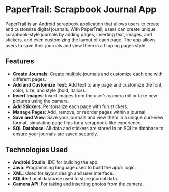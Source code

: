 # PaperTrail: Scrapbook Journal App

PaperTrail is an Android scrapbook application that allows users to create and customize digital journals. With PaperTrail, users can create unique scrapbook-style journals by adding pages, inserting text, images, and stickers, and even customizing the layout of each page. The app allows users to save their journals and view them in a flipping pages style.

## Features

- **Create Journals**: Create multiple journals and customize each one with different pages.
- **Add and Customize Text**: Add text to any page and customize the font, color, size, and style (bold, italics).
- **Insert Images**: Insert images from the user's camera roll or take new pictures using the camera.
- **Add Stickers**: Personalize each page with fun stickers.
- **Manage Pages**: Add, remove, or reorder pages within a journal.
- **Save and View**: Save your journals and view them in a unique curl-view format, simulating page flips for a scrapbook-like experience.
- **SQL Database**: All data and stickers are stored in an SQLite database to ensure your journals are saved securely.

## Technologies Used

- **Android Studio**: IDE for building the app.
- **Java**: Programming language used to build the app’s logic.
- **XML**: Used for layout design and user interface.
- **SQLite**: Local database used to store journal data.
- **Camera API**: For taking and inserting photos from the camera.



